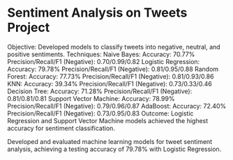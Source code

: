 # Sentiment Analysis on Tweets Project

Objective: Developed models to classify tweets into negative, neutral, and positive sentiments.
Techniques:
Naive Bayes:
Accuracy: 70.77%
Precision/Recall/F1 (Negative): 0.70/0.99/0.82
Logistic Regression:
Accuracy: 79.78%
Precision/Recall/F1 (Negative): 0.81/0.95/0.88
Random Forest:
Accuracy: 77.73%
Precision/Recall/F1 (Negative): 0.81/0.93/0.86
KNN:
Accuracy: 39.34%
Precision/Recall/F1 (Negative): 0.73/0.33/0.46
Decision Tree:
Accuracy: 71.28%
Precision/Recall/F1 (Negative): 0.81/0.81/0.81
Support Vector Machine:
Accuracy: 78.99%
Precision/Recall/F1 (Negative): 0.79/0.96/0.87
AdaBoost:
Accuracy: 72.40%
Precision/Recall/F1 (Negative): 0.73/0.95/0.83
Outcome: Logistic Regression and Support Vector Machine models achieved the highest accuracy for sentiment classification.

Developed and evaluated machine learning models for tweet sentiment analysis, achieving a testing accuracy of 79.78% with Logistic Regression.
